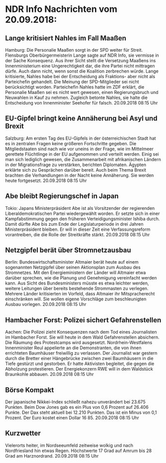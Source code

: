 # NDR Info Nachrichten vom 20.09.2018:


## Lange kritisiert Nahles im Fall Maaßen
Hamburg: Die Personalie Maaßen sorgt in der SPD weiter für Streit. Flensburgs Oberbürgermeisterin Lange sagte auf NDR Info, sie vermisse in der Sache Konsequenz. Aus ihrer Sicht stellt die Versetzung Maaßens ins Innenministerium eine Ungerechtigkeit dar, die ihre Partei nicht mittragen dürfe. Auch dann nicht, wenn sonst die Koalition zerbrechen würde. Lange kritisierte, Nahles habe bei der Entscheidung als Fraktions- aber nicht als Parteichefin gehandelt. Die Meinung der SPD-Mitglieder sei nicht berücksichtigt worden. Parteichefin Nahles hatte im ZDF erklärt, die Personalie Maaßen sei es nicht wert gewesen, einen Regierungsbruch und Neuwahlen in Kauf zu nehmen. Zugleich betonte Nahles, sie halte die Entscheidung von Innenminister Seehofer für falsch. 20.09.2018 08:15 Uhr 

## EU-Gipfel bringt keine Annäherung bei Asyl und Brexit
Salzburg: Am ersten Tag des EU-Gipfels in der österreichischen Stadt hat es in zentralen Fragen keine größeren Fortschritte gegeben. Die Mitgliedstaaten sind nach wie vor uneins in der Frage, wie im Mittelmeer gerettete Flüchtlinge in der EU aufgenommen und verteilt werden. Einig sei man sich lediglich gewesen, die Zusammenarbeit mit afrikanischen Ländern in der Migrationsfrage zu verstärken, berichten Diplomaten. Ägypten erklärte sich zu Gesprächen darüber bereit. Auch beim Thema Brexit brachten die Verhandlungen in der Nacht keine Annäherung. Sie werden heute fortgesetzt. 20.09.2018 08:15 Uhr 

## Abe bleibt Regierungschef in Japan
Tokio:	Japans Ministerpräsident Abe ist als Vorsitzender der regierenden Liberaldemokratischen Partei wiedergewählt worden. Er setzte sich in einer Kampfabstimmung gegen den früheren Verteidigungsminister Ishiba durch. Damit dürfte Abe bis zum Ende der Legislaturperiode in drei Jahren Ministerpräsident bleiben. Er will in dieser Zeit eine Verfassungsreform vorantreiben, die die Rolle der Streitkräfte stärkt. 20.09.2018 08:15 Uhr 

## Netzgipfel berät über Stromnetzausbau
Berlin: Bundeswirtschaftsminister Altmaier berät heute auf einem sogenannten Netzgipfel über seinen Aktionsplan zum Ausbau des Stromnetzes. Mit den Energieministern der Länder will Altmaier etwa darüber sprechen, wie die Planung und Genehmigung vereinfacht werden kann. Aus Sicht des Bundesministers müsste es etwa leichter werden, weitere Leitungen über bereits bestehende Strommasten zu verlegen. Mehrere Länder kritisierten im Vorfeld, dass Altmaier ihr Mitspracherecht einschränken will. Sie wollen eigene Vorschläge zum beschleunigten Ausbau vorlegen. 20.09.2018 08:15 Uhr 

## Hambacher Forst: Polizei sichert Gefahrenstellen
Aachen: Die Polizei zieht Konsequenzen nach dem Tod eines Journalisten im Hambacher Forst. Sie will heute in dem Wald Gefahrenstellen absichern. Die Räumung des Protestcamps wird ausgesetzt. Nordrhein-Westfalens Innenminister Reul appelierte an die Demonstranten, die von ihnen errichteten Baumhäuser freiwillig zu verlassen. Der Journalist war gestern durch die Bretter einer Hängebrücke zwischen zwei Baumhäusern in die Tiefe gestürzt und gestorben. Er hatte Aktivisten begleitet, die gegen die Abholzung protestieren. Der Energiekonzern RWE will in dem Waldstück Braunkohle abbauen. 20.09.2018 08:15 Uhr 

## Börse Kompakt
Der japanische Nikkei-Index schließt nahezu unverändert bei 23.675 Punkten. Beim Dow Jones gab es ein Plus von 0,6 Prozent auf 26.406 Punkte. Der Dax steht aktuell bei 12.210 Punkten. Das ist ein Minus von 0,1 Prozent. Der Euro kostet einen Dollar 16 85. 20.09.2018 08:15 Uhr 

## Kurzwetter
Vielerorts heiter, im Nordseeumfeld zeitweise wolkig und nach Nordfriesland hin etwas Regen. Höchstwerte 17 Grad auf Amrum bis 28 Grad am Harznordrand. 20.09.2018 08:15 Uhr 
